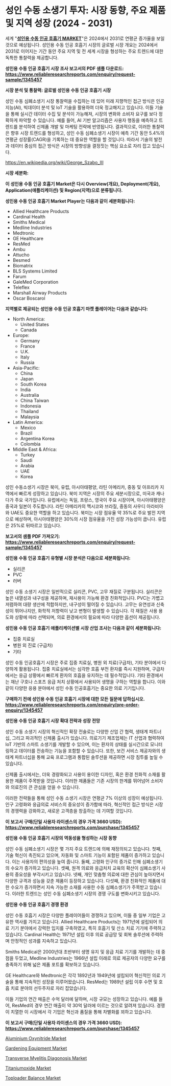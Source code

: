 <p><h1>성인 수동 소생기 투자: 시장 동향, 주요 제품 및 지역 성장 (2024 - 2031)</h1></p><p>세계 "<strong><a href="https://www.reliableresearchreports.com/global-adult-manual-resuscitator-market-r1345457?utm_campaign=106&utm_medium=8&utm_source=Github&utm_content=ia&utm_term=24102024&utm_id=adult-manual-resuscitator">성인용 수동 인공 호흡기 MARKET</a></strong>"은 2024에서 2031로 연평균 증가율을 보일 것으로 예상됩니다. 성인용 수동 인공 호흡기 시장의 글로벌 시장 개요는 2024에서 2031로 이어지는 기간 동안 주요 지역 및 전 세계 시장을 형성하는 주요 트렌드에 대한 독특한 통찰력을 제공합니다.</p>
<p><strong>성인용 수동 인공 호흡기 시장 조사 보고서의 PDF 샘플 다운로드: <a href="https://www.reliableresearchreports.com/enquiry/request-sample/1345457?utm_campaign=106&utm_medium=8&utm_source=Github&utm_content=ia&utm_term=24102024&utm_id=adult-manual-resuscitator">https://www.reliableresearchreports.com/enquiry/request-sample/1345457</a></strong></p>
<p><strong>시장 분석 및 통찰력: 글로벌 성인용 수동 인공 호흡기 시장</strong></p>
<p><p>성인 수동 심폐소생기 시장 통찰력을 수집하는 데 있어 미래 지향적인 접근 방식은 인공지능(AI), 빅데이터 분석 및 IoT 기술을 활용하여 더욱 정교해지고 있습니다. 이들 기술을 통해 실시간 데이터 수집 및 분석이 가능해져, 시장의 변화와 소비자 요구를 보다 정확하게 파악할 수 있습니다. 예를 들어, AI 기반 알고리즘은 사용자 행동을 예측하고 트렌드를 분석하여 신제품 개발 및 마케팅 전략에 반영됩니다. 결과적으로, 이러한 통찰력은 향후 시장 트렌드를 형성하고, 성인 수동 심폐소생기 시장이 예측 기간 동안 5.4%의 연평균 성장률(CAGR)을 기록하는 데 중요한 역할을 할 것입니다. 따라서 기술의 발전과 데이터 중심의 접근 방식은 시장의 방향성을 결정짓는 핵심 요소로 자리 잡고 있습니다.</p></p>
<p><a href="%7CAUTHORITHY_DOMAIN_URL%7C?utm_campaign=106&utm_medium=8&utm_source=Github&utm_content=ia&utm_term=24102024&utm_id=adult-manual-resuscitator">https://en.wikipedia.org/wiki/George_Szabo_III</a></p>
<p><strong>시장 세분화:</strong></p>
<p><strong>이 성인용 수동 인공 호흡기 Market은 다시 Overview(개요), Deployment(개요), Application(애플리케이션) 및 Region(지역)으로 분류됩니다.</strong></p>
<p><strong>성인용 수동 인공 호흡기 Market Player는 다음과 같이 세분화됩니다:</strong></p>
<p><ul><li>Allied Healthcare Products</li><li>Cardinal Health</li><li>Smiths Medical</li><li>Medline Industries</li><li>Medtronic</li><li>GE Healthcare</li><li>ResMed</li><li>Ambu</li><li>Attucho</li><li>Besmed</li><li>Biomatrix</li><li>BLS Systems Limited</li><li>Farum</li><li>GaleMed Corporation</li><li>Teleflex</li><li>Marshall Airway Products</li><li>Oscar Boscarol</li></ul></p>
<p><strong>지역별로 제공되는 성인용 수동 인공 호흡기 마켓 플레이어는 다음과 같습니다:</strong></p>
<p><ul>
    <li>
        North America:
        <ul>
            <li>United States</li>
            <li>Canada</li>
        </ul>
    </li>
    <li>
        Europe:
        <ul>
            <li>Germany</li>
            <li>France</li>
            <li>U.K.</li>
            <li>Italy</li>
            <li>Russia</li>
        </ul>
    </li>
    <li>
        Asia-Pacific:
        <ul>
            <li>China</li>
            <li>Japan</li>
            <li>South Korea</li>
            <li>India</li>
            <li>Australia</li>
            <li>China Taiwan</li>
            <li>Indonesia</li>
            <li>Thailand</li>
            <li>Malaysia</li>
        </ul>
    </li>
    <li>
        Latin America:
        <ul>
            <li>Mexico</li>
            <li>Brazil</li>
            <li>Argentina Korea</li>
            <li>Colombia</li>
        </ul>
    </li>
    <li>
        Middle East & Africa:
        <ul>
            <li>Turkey</li>
            <li>Saudi</li>
            <li>Arabia</li>
            <li>UAE</li>
            <li>Korea</li>
        </ul>
    </li>
    </ul></p>
<p><p>성인 수동소생기 시장은 북미, 유럽, 아시아태평양, 라틴 아메리카, 중동 및 아프리카 지역에서 빠르게 성장하고 있습니다. 북미 지역은 시장의 주요 세분시장으로, 미국과 캐나다가 주요 국가입니다. 유럽에서는 독일, 프랑스, 영국이 주요 시장이며, 아시아태평양은 중국과 일본이 주도합니다. 라틴 아메리카의 멕시코와 브라질, 중동의 사우디 아라비아와 UAE도 중요한 역할을 하고 있습니다. 북미는 시장 점유율 약 35%로 주요 발전 지역으로 예상하며, 아시아태평양은 30%의 시장 점유율을 가진 성장 가능성이 큽니다. 유럽은 25%로 뒤따르고 있습니다.</p></p>
<p><strong>보고서의 샘플 PDF 가져오기: <a href="https://www.reliableresearchreports.com/enquiry/request-sample/1345457?utm_campaign=106&utm_medium=8&utm_source=Github&utm_content=ia&utm_term=24102024&utm_id=adult-manual-resuscitator">https://www.reliableresearchreports.com/enquiry/request-sample/1345457</a></strong></p>
<p><strong>성인용 수동 인공 호흡기 유형별 시장 분석은 다음으로 세분화됩니다:</strong></p>
<p><ul><li>실리콘</li><li>PVC</li><li>러버</li></ul></p>
<p><p>성인 수동 소생기 시장은 일반적으로 실리콘, PVC, 고무 재질로 구분됩니다. 실리콘은 높은 내열성과 내구성을 제공하며, 재사용이 가능해 환경 친화적입니다. PVC는 가볍고 저렴하여 대량 생산에 적합하지만, 내구성이 떨어질 수 있습니다. 고무는 유연성과 신축성이 뛰어나지만, 화학적 저항력이 낮고 변형이 발생할 수 있습니다. 각 재질은 사용 용도와 상황에 따라 선택되며, 의료 환경에서의 필요에 따라 다양한 옵션이 제공됩니다.</p></p>
<p><strong>성인용 수동 인공 호흡기 애플리케이션별 시장 산업 조사는 다음과 같이 세분화됩니다:</strong></p>
<p><ul><li>집중 치료실</li><li>병원 외 진료 (구급차)</li><li>기타</li></ul></p>
<p><p>성인 수동 인공호흡기 시장은 주로 집중 치료실, 병원 외 치료(구급차), 기타 분야에서 다양하게 활용됩니다. 집중 치료실에서는 심각한 호흡 부전 환자를 즉시 지원하며, 구급차에서는 응급 상황에서 빠르게 환자의 호흡을 유지하는 데 필수적입니다. 기타 환경에서는 재난 구호나 스포츠 응급 처치 상황에서 사용되어 생명을 구하는 역할을 합니다. 이와 같이 다양한 응용 분야에서 성인 수동 인공호흡기는 중요한 의료 기기입니다.</p></p>
<p><strong>구매하기 전에 성인용 수동 인공 호흡기 시장에 대한 모든 질문에 답하십시오. <a href="https://www.reliableresearchreports.com/enquiry/pre-order-enquiry/1345457?utm_campaign=106&utm_medium=8&utm_source=Github&utm_content=ia&utm_term=24102024&utm_id=adult-manual-resuscitator">https://www.reliableresearchreports.com/enquiry/pre-order-enquiry/1345457</a></strong></p>
<p><strong>성인용 수동 인공 호흡기 시장 확대 전략과 성장 전망</strong></p>
<p><p>성인 수동 소생기 시장의 혁신적인 확장 전술로는 다양한 산업 간 협력, 생태계 파트너십, 그리고 파괴적인 신제품 출시가 있습니다. 의료기기 제조업체는 IT 산업과 협력하여 IoT 기반의 스마트 소생기를 개발할 수 있으며, 이는 환자의 상태를 실시간으로 모니터링하고 데이터를 전송하는 기능을 포함할 수 있습니다. 또한, 보건 서비스 제공자와의 생태계 파트너십을 통해 교육 프로그램과 통합된 솔루션을 제공하면 시장 침투를 높일 수 있습니다.</p><p>신제품 출시에서는, 더욱 경량화되고 사용이 용이한 디자인, 혹은 환경 친화적 소재를 활용한 제품이 주목받을 것입니다. 이러한 제품들은 기존 시장의 한계를 뛰어넘어 소비자와 의료진의 큰 관심을 얻을 수 있습니다.</p><p>이러한 전략들을 통해 성인 수동 소생기 시장은 연평균 7% 이상의 성장이 예상됩니다. 인구 고령화와 응급의료 서비스의 중요성이 증가함에 따라, 혁신적인 접근 방식은 시장의 경쟁력을 강화하고, 새로운 고객층을 창출하는 데 기여할 것입니다.</p></p>
<p><strong>이 보고서 구매(단일 사용자 라이센스의 경우 가격 3660 USD): <a href="https://www.reliableresearchreports.com/purchase/1345457?utm_campaign=106&utm_medium=8&utm_source=Github&utm_content=ia&utm_term=24102024&utm_id=adult-manual-resuscitator">https://www.reliableresearchreports.com/purchase/1345457</a></strong></p>
<p><strong>성인용 수동 인공 호흡기 시장의 역동성을 형성하는 시장 동향</strong></p>
<p><p>성인 수동 심폐소생기 시장은 몇 가지 주요 트렌드에 의해 재정의되고 있습니다. 첫째, 기술 혁신이 촉진되고 있으며, 자동화 및 스마트 기능이 포함된 제품이 증가하고 있습니다. 이는 사용자의 편의성을 높여 줍니다. 둘째, 고령화 인구의 증가로 인해 심폐소생기의 수요가 증가하고 있습니다. 셋째, 원격 의료와 응급처치 교육의 확산이 심폐소생기 사용의 중요성을 부각시키고 있습니다. 넷째, 개인 맞춤형 의료에 대한 관심이 높아지면서 다양한 규격과 성능을 갖춘 제품이 등장하고 있습니다. 다섯째, 환경 친화적인 제품에 대한 수요가 증가하면서 지속 가능한 소재를 사용한 수동 심폐소생기가 주목받고 있습니다. 이러한 트렌드는 성인 수동 심폐소생기 시장의 경쟁 구도를 변화시키고 있습니다.</p></p>
<p><strong>성인용 수동 인공 호흡기 경쟁 환경</strong></p>
<p><p>성인 수동 호흡기 시장은 다양한 플레이어들이 경쟁하고 있으며, 이들 중 일부 기업은 고유한 역사를 가지고 있습니다. Allied Healthcare Products는 1971년에 설립되어 의료 기기 분야에서 강력한 입지를 구축하였고, 특히 호흡기 및 산소 치료 기기에 주력하고 있습니다. Cardinal Health는 1971년 설립 이후 의료 공급망 및 회복 솔루션에 주력하며 안정적인 성과를 지속하고 있습니다.</p><p>Smiths Medical은 2000년대 초반부터 생명 유지 및 응급 치료 기기를 개발하는 데 중점을 두었고, Medline Industries는 1966년 설립 이래로 의료 제공자의 다양한 요구를 충족하기 위해 넓은 제품 포트를 확보하고 있습니다.</p><p>GE Healthcare와 Medtronic은 각각 1892년과 1949년에 설립되어 혁신적인 의료 기술을 통해 지속적인 성장을 이루어왔습니다. ResMed는 1989년 설립 이후 수면 및 호흡 치료 분야의 선두주자로 자리 잡았습니다.</p><p>이들 기업의 연간 매출은 수억 달러에 달하며, 시장 규모는 성장하고 있습니다. 예를 들어, ResMed의 경우 연간 매출이 약 30억 달러에 이르는 것으로 알려져 있습니다. 경쟁이 치열한 이 시장에서 각 기업은 혁신과 품질을 통해 차별화를 꾀하고 있습니다.</p></p>
<p><strong>이 보고서 구매(단일 사용자 라이센스의 경우 가격 3660 USD): <a href="https://www.reliableresearchreports.com/purchase/1345457?utm_campaign=106&utm_medium=8&utm_source=Github&utm_content=ia&utm_term=24102024&utm_id=adult-manual-resuscitator">https://www.reliableresearchreports.com/purchase/1345457</a></strong></p>
<p><p><a href="https://medium.com/@inouyeaowaugh3/emerging-aluminium-oxynitride-market-opportunities-market-analysis-for-investors-and-stakeholders-af3f7296baed?postPublishedType=repub&utm_campaign=106&utm_medium=8&utm_source=Github&utm_content=ia&utm_term=24102024&utm_id=adult-manual-resuscitator">Aluminium Oxynitride Market</a></p><p><a href="https://issuu.com/reportprime-2/docs/gardening-equipment-market-size-203_e7d841bfbe0538?utm_campaign=106&utm_medium=8&utm_source=Github&utm_content=ia&utm_term=24102024&utm_id=adult-manual-resuscitator">Gardening Equipment Market</a></p><p><a href="https://www.linkedin.com/pulse/emerging-trends-transverse-myelitis-diagonosis-market-global-l8yxf?utm_campaign=106&utm_medium=8&utm_source=Github&utm_content=ia&utm_term=24102024&utm_id=adult-manual-resuscitator">Transverse Myelitis Diagonosis Market</a></p><p><a href="https://medium.com/@thorburnr6sr/titaniumoxide-market-analysis-report-global-insights-by-region-type-industrial-grade-cosmetic-afea5d685435?postPublishedType=repub&utm_campaign=106&utm_medium=8&utm_source=Github&utm_content=ia&utm_term=24102024&utm_id=adult-manual-resuscitator">Titaniumoxide Market</a></p><p><a href="https://github.com/michaelhall412/Market-Research-Report-List-1/blob/main/toploader-balance-market.md?utm_campaign=106&utm_medium=8&utm_source=Github&utm_content=ia&utm_term=24102024&utm_id=adult-manual-resuscitator">Toploader Balance Market</a></p></p>